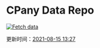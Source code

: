 # CPany Data Repo

[![Fetch data](https://github.com/yjl9903/CPany/actions/workflows/fetch.yml/badge.svg)](https://github.com/yjl9903/CPany/actions/workflows/fetch.yml)

<!-- START_SECTION: update_time -->
更新时间：[2021-08-15 13:27](https://www.timeanddate.com/worldclock/fixedtime.html?msg=Fetch+data&iso=20210815T132740&p1=237)
<!-- END_SECTION: update_time -->
